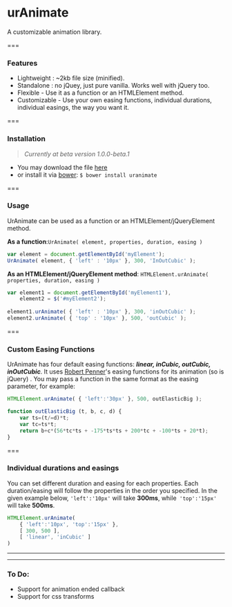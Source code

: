 urAnimate
===
A customizable animation library.

===
### Features
- Lightweight : ~2kb file size (minified).
- Standalone : no jQuey, just pure vanilla. Works well with jQuery too.
- Flexible - Use it as a function or an HTMLElement method.
- Customizable - Use your own easing functions, individual durations, individual easings, the way you want it.

===
### Installation
> *Currently at beta version 1.0.0-beta.1*

- You may download the file [here][uranimateJS]
- or install it via [bower][bower]: `$ bower install uranimate`

[uranimateJS]:<https://raw.githubusercontent.com/qtgye/urAnimate/gh-pages/dist/uranimate.min.js>
[bower]:<https://bower.io/>

===
### Usage
UrAnimate can be used as a function or an HTMLElement/jQueryElement method.

**As a function**:`UrAnimate( element, properties, duration, easing )`
```js
var element = document.getElementById('myElement');
UrAnimate( element, { 'left' : '10px' }, 300, 'InOutCubic' );
```
**As an HTMLElement/jQueryElement method**: 
`HTMLElement.urAnimate( properties, duration, easing )`
```js
var element1 = document.getElementById('myElement1'),
    element2 = $('#myElement2');
	
element1.urAnimate( { 'left' : '10px' }, 300, 'inOutCubic' );
element2.urAnimate( { 'top' : '10px' }, 500, 'outCubic' );
```

===
### Custom Easing Functions
UrAnimate has four default easing functions: ***linear, inCubic, outCubic, inOutCubic***. It uses [Robert Penner][RobertPenner]'s easing functions for its animation (so is jQuery) . You may pass a function in the same format as the easing parameter, for example:

[RobertPenner]: <http://robertpenner.com/easing/>

```js
HTMLElement.urAnimate( { 'left':'30px' }, 500, outElasticBig );

function outElasticBig (t, b, c, d) {
    var ts=(t/=d)*t;
    var tc=ts*t;
    return b+c*(56*tc*ts + -175*ts*ts + 200*tc + -100*ts + 20*t);
}
```

===
### Individual durations and easings

You can set different duration and easing for each properties. Each duration/easing will follow the properties in the order you specified. In the given example below, `'left':'10px'` will take **300ms**, while` 'top':'15px'` will take **500ms**.

```js
HTMLElement.urAnimate(
    { 'left':'10px', 'top':'15px' },
    [ 300, 500 ],
    [ 'linear', 'inCubic' ]
)
```

---
---

### To Do:
- Support for animation ended callback
- Support for css transforms



